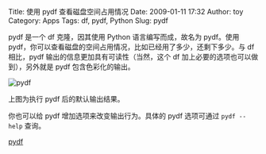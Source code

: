Title: 使用 pydf 查看磁盘空间占用情况
Date: 2009-01-11 17:32
Author: toy
Category: Apps
Tags: df, pydf, Python
Slug: pydf

pydf 是一个 df 克隆，因其使用 Python 语言编写而成，故名为 pydf。使用
pydf，你可以查看磁盘的空间占用情况，比如已经用了多少，还剩下多少。与 df
相比，pydf 输出的信息更加具有可读性（当然，这个 df
加上必要的选项也可以做到），另外就是 pydf 包含色彩化的输出。

![pydf](http://i.linuxtoy.org/images/2009/01/pydf.png)

上图为执行 pydf 后的默认输出结果。

你也可以给 pydf 增加选项来改变输出行为。具体的 pydf 选项可通过
`pydf --help` 查询。

[pydf](http://kassiopeia.juls.savba.sk/~garabik/software/pydf/)
